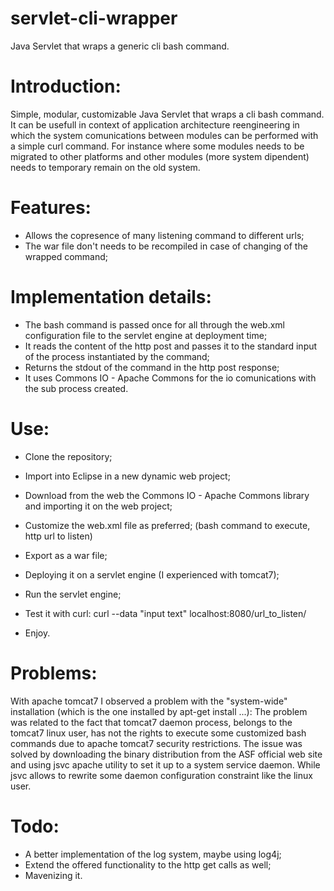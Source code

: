 servlet-cli-wrapper
===================

Java Servlet that wraps a generic cli bash command.

Introduction:
=============
Simple, modular, customizable Java Servlet that wraps a cli bash command.
It can be usefull in context of application architecture reengineering in which the system comunications between modules can be performed with a simple curl command.
For instance where some modules needs to be migrated to other platforms and other modules (more system dipendent) needs to temporary remain on the old system. 

Features:
=============
- Allows the copresence of many listening command to different urls;
- The war file don't needs to be recompiled in case of changing of the wrapped command;


Implementation details:
=============
- The bash command is passed once for all through the web.xml configuration file to the servlet engine at deployment time; 
- It reads the content of the http post and passes it to the standard input of the process instantiated by the command;
- Returns the stdout of the command in the http post response;
- It uses Commons IO - Apache Commons for the io comunications with the sub process created.


Use:
=============
- Clone the repository;
- Import into Eclipse in a new dynamic web project;
- Download from the web the Commons IO - Apache Commons library and importing it on the web project;
- Customize the web.xml file as preferred; (bash command to execute, http url to listen)
- Export as a war file;
- Deploying it on a servlet engine (I experienced with tomcat7);
- Run the servlet engine;
- Test it with curl:
    curl --data "input text" localhost:8080/url_to_listen/

- Enjoy.


Problems:
==============
With apache tomcat7 I observed a problem with the "system-wide" installation (which is the one installed by apt-get install ...):
The problem was related to the fact that tomcat7 daemon process, belongs to the tomcat7 linux user, has not the rights to execute some customized bash commands due to apache tomcat7 security restrictions.
The issue was solved by downloading the binary distribution from the ASF official web site and using jsvc apache utility to set it up to a system service daemon. While jsvc allows to rewrite some daemon configuration constraint like the linux user.

Todo:
==============
- A better implementation of the log system, maybe using log4j;
- Extend the offered functionality to the http get calls as well;
- Mavenizing it.
